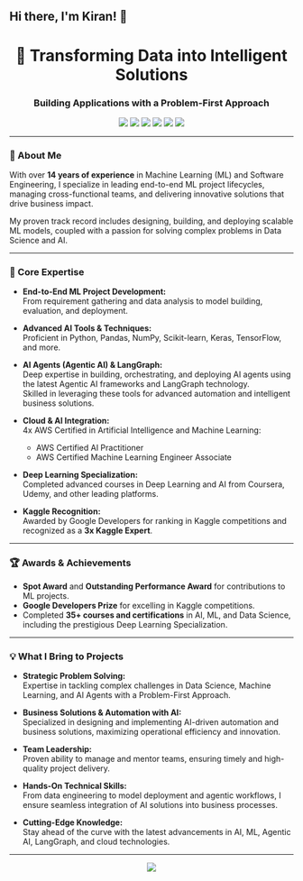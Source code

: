 ## Hi there, I'm Kiran! 👋

<!--
**kdsharmaai/kdsharmaai** is a ✨ _special_ ✨ repository because its `README.md` (this file) appears on your GitHub profile.

Here are some ideas to get you started:

- 🔭 I’m currently working on ...
- 🌱 I’m currently learning ...
- 👯 I’m looking to collaborate on ...
- 🤔 I’m looking for help with ...
- 💬 Ask me about ...
- 📫 How to reach me: ...
- 😄 Pronouns: ...
- ⚡ Fun fact: ...
-->

<!-- GitHub Profile README for a Senior ML Engineer & AI Expert -->

<h1 align="center">🚀 Transforming Data into Intelligent Solutions</h1>
<h3 align="center">Building Applications with a Problem-First Approach</h3>

<p align="center">
  <img src="https://img.shields.io/badge/Machine%20Learning-Expert-green" />
  <img src="https://img.shields.io/badge/AI%20and%20Software%20Engineer-14%2B%20years-blue" />
  <img src="https://img.shields.io/badge/AWS%20Certified-4x-yellow" />
  <img src="https://img.shields.io/badge/Kaggle-3x%20Expert-orange" />
  <img src="https://img.shields.io/badge/Agentic%20AI-Expert-purple" />
  <img src="https://img.shields.io/badge/LangGraph-Expert-brightgreen" />
</p>

---

### 👋 About Me

With over **14 years of experience** in Machine Learning (ML) and Software Engineering, I specialize in leading end-to-end ML project lifecycles, managing cross-functional teams, and delivering innovative solutions that drive business impact.

My proven track record includes designing, building, and deploying scalable ML models, coupled with a passion for solving complex problems in Data Science and AI.

---

### 🔑 Core Expertise

- **End-to-End ML Project Development:**  
  From requirement gathering and data analysis to model building, evaluation, and deployment.

- **Advanced AI Tools & Techniques:**  
  Proficient in Python, Pandas, NumPy, Scikit-learn, Keras, TensorFlow, and more.

- **AI Agents (Agentic AI) & LangGraph:**  
  Deep expertise in building, orchestrating, and deploying AI agents using the latest Agentic AI frameworks and LangGraph technology.  
  Skilled in leveraging these tools for advanced automation and intelligent business solutions.

- **Cloud & AI Integration:**  
  4x AWS Certified in Artificial Intelligence and Machine Learning:
  - AWS Certified AI Practitioner
  - AWS Certified Machine Learning Engineer Associate

- **Deep Learning Specialization:**  
  Completed advanced courses in Deep Learning and AI from Coursera, Udemy, and other leading platforms.

- **Kaggle Recognition:**  
  Awarded by Google Developers for ranking in Kaggle competitions and recognized as a **3x Kaggle Expert**.

---

### 🏆 Awards & Achievements

- **Spot Award** and **Outstanding Performance Award** for contributions to ML projects.
- **Google Developers Prize** for excelling in Kaggle competitions.
- Completed **35+ courses and certifications** in AI, ML, and Data Science, including the prestigious Deep Learning Specialization.

---

### 💡 What I Bring to Projects

- **Strategic Problem Solving:**  
  Expertise in tackling complex challenges in Data Science, Machine Learning, and AI Agents with a Problem-First Approach.

- **Business Solutions & Automation with AI:**  
  Specialized in designing and implementing AI-driven automation and business solutions, maximizing operational efficiency and innovation.

- **Team Leadership:**  
  Proven ability to manage and mentor teams, ensuring timely and high-quality project delivery.

- **Hands-On Technical Skills:**  
  From data engineering to model deployment and agentic workflows, I ensure seamless integration of AI solutions into business processes.

- **Cutting-Edge Knowledge:**  
  Stay ahead of the curve with the latest advancements in AI, ML, Agentic AI, LangGraph, and cloud technologies.

---

<p align="center">
  <a href="https://www.linkedin.com/in/kd-sharma-ai/" target="_blank">
    <img src="https://img.shields.io/badge/LinkedIn-Connect-blue?logo=linkedin" />
  </a>


